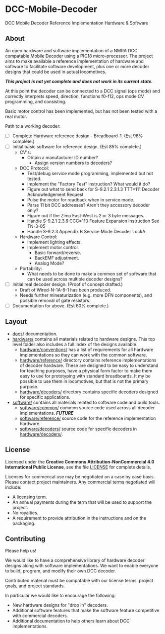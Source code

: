 # DCC-Mobile-Decoder
DCC Mobile Decoder Reference Implementation Hardware &amp; Software

## About

An open hardware and software implementation of a NMRA DCC compatable
Mobile Decoder using a PIC18 micro-processor.  The project aims to
make available a reference implementation of hardware and software to
facilitate software development, plus one or more decoder designs that
could be used in actual locomotives.

***This project is not yet complete and does not work in its current state.***

At this point the decoder can be connected to a DCC signal (ops mode) and 
correctly interprets speed, direction, functions f0-f12, ops mode CV programming,
and consisting.

Basic motor control has been implemented, but has not been tested with a real
motor.

Path to a working decoder:
  - [ ] Complete Hardware reference design - Breadboard-1. (Est 98% complete.)
  - [ ] Initial basic software for reference design. (Est 85% complete.)
    - CV's:
      - Obtain a manufacturer ID number?
        - Assign version numbers to decoders?
    - DCC Protocol:
      - Test/debug service mode programming, implemented but not tested.
      - Implement the "Factory Test" instruction?  What would it do?
      - Figure out what to send back for S-9.2.1 2.3.1.3 TTT=111 Decoder Acknowledgement Request
      - Pulse the motor for readback when in service mode.
      - Parse 11 bit DCC addresses?  Aren't they accessory decoder only?
      - Figure out if the Zimo East-West is 2 or 3 byte messages.
      - Handle S-9.2.1 2.3.6 CCC=110 Feature Expansion Instruction See TN-3-05
      - Handle S-9.2.3 Appendix B Service Mode Decoder LockA
    - Hardware Control:
      - Implement lighting effects.
      - Implement motor control.
        - Basic forward/reverse.
        - BackEMF adjustment.
        - Analog Mode?
    - Portability:
        - What needs to be done to make a common set of software that can be used
          across multiple decoder designs?
  - [ ] Initial real decoder design. (Proof of concept drafted.)
    - Draft of Wired-N-1A-6-1 has been produced.
    - Needs further mineaturization (e.g. more DFN components), and possible
      removal of gate resistors.
  - [ ] Documentation for above. (Est 60% complete.)

## Layout

* [docs/](docs/) documentation.
* [hardware/](hardware/) contains all materials related to hardware designs.
  This top level folder also includes a full index of the designs available.
  * [hardware/conventions/](hardware/conventions/) has a list of requirements
    for all hardware implementations so they can work with the common software.
  * [hardware/reference/](hardware/reference/) directory contains reference 
    implementations of decoder hardware.  These are designed to be easy to
    understand for teaching purposes, have a physical form factor to make
    them easy to use for prototyping with standard breadboards.  It my be
    possible to use them in locomotives, but that is not the primary purpose.
  * [hardware/decoders/](hardware/decoders/) directory contains specific
    decoders designed for specific applications.
* [software/](software/) contains all materials related to software code and build tools.
  * [software/common/](software/common/) common source code used across all
    decoder implementations.  ***FUTURE***
  * [software/reference/](software/reference/) source code for the reference
    implementation hardware.
  * [software/decoders/](software/decoders/) source code for specific decoders
    in [hardware/decoders/](hardware/decoders/).

## License

Licensed under the **Creative Commons Attribution-NonCommercial 4.0 
International Public License**, see the file [LICENSE](LICENSE) for
complete details.

Licenses for commerical use may be negotiated on a case by case basis.
Please contact project maintainers.  Any commercial terms negotiated
will include:

- A licensing term.
- An annual payments during the term that will be used to support
  the project.
- No royalties.
- A requirement to provide attribution in the instructions and on the
  packaging.

## Contributing

Please help us!

We would like to have a comprehensive library of hardware decoder designs
along with software implementations.  We want to enable everyone to build,
program, and modify their own DCC decoder.

Contributed material must be compatable with our license terms, project
goals, and project standards.

In particular we would like to encourage the following:

- New hardware designs for "drop in" decoders.
- Additional software features that make the software feature competitive
  with commercial decoders.
- Additional documentation to help others learn about DCC implementations.
